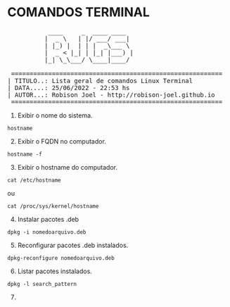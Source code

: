 # COMANDOS TERMINAL
<pre>
           ____     _  ____ ____
          |  _ \   | |/ ___/ ___|
          | |_) |  | | |  _\___ \
          |  _ < |_| | |_| |___) |
          |_| \_\___/ \____|____/

 =========================================================
| TITULO..: Lista geral de comandos Linux Terminal
| DATA....: 25/06/2022 - 22:53 hs
| AUTOR...: Robison Joel - http://robison-joel.github.io
 =========================================================
</pre>


1. Exibir o nome do sistema.

`hostname`


2. Exibir o FQDN no computador.

`hostname -f`


3. Exibir o hostname do computador. 

`cat /etc/hostname`

ou

`cat /proc/sys/kernel/hostname`


4. Instalar pacotes .deb 
   
`dpkg -i nomedoarquivo.deb`


5. Reconfigurar pacotes .deb instalados.

`dpkg-reconfigure nomedoarquivo.deb`

6. Listar pacotes instalados.

`dpkg -l search_pattern`

7. 
